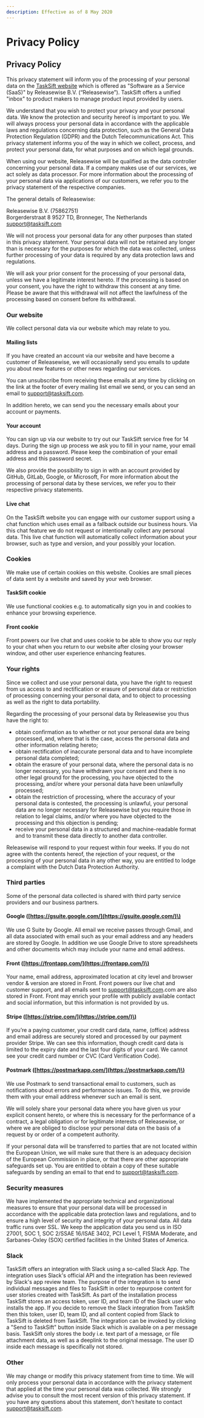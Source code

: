 ```yaml
---
description: Effective as of 8 May 2020
---
```


# Privacy Policy

## Privacy Policy

This privacy statement will inform you of the processing of your personal data on the [TaskSift website](https://tasksift.com) which is offered as "Software as a Service \(SaaS\)" by Releasewise B.V. \(“Releasewise”\). TaskSift offers a unified "inbox" to product makers to manage product input provided by users.

We understand that you wish to protect your privacy and your personal data. We know the protection and security hereof is important to you. We will always process your personal data in accordance with the applicable laws and regulations concerning data protection, such as the General Data Protection Regulation \(GDPR\) and the Dutch Telecommunications Act. This privacy statement informs you of the way in which we collect, process, and protect your personal data, for what purposes and on which legal grounds.

When using our website, Releasewise will be qualified as the data controller concerning your personal data. If a company makes use of our services, we act solely as data processor. For more information about the processing of your personal data via applications of our customers, we refer you to the privacy statement of the respective companies.

The general details of Releasewise:

Releasewise B.V. \(75862751\)  
Borgerderstraat 8 9527 TD, Bronneger, The Netherlands  
[support@tasksift.com](mailto:support@tasksift.com)

We will not process your personal data for any other purposes than stated in this privacy statement. Your personal data will not be retained any longer than is necessary for the purposes for which the data was collected, unless further processing of your data is required by any data protection laws and regulations.

We will ask your prior consent for the processing of your personal data, unless we have a legitimate interest hereto. If the processing is based on your consent, you have the right to withdraw this consent at any time. Please be aware that this withdrawal will not affect the lawfulness of the processing based on consent before its withdrawal.

### Our website

We collect personal data via our website which may relate to you.

#### Mailing lists

If you have created an account via our website and have become a customer of Releasewise, we will occasionally send you emails to update you about new features or other news regarding our services.

You can unsubscribe from receiving these emails at any time by clicking on the link at the footer of every mailing list email we send, or you can send an email to [support@tasksift.com](mailto:support@tasksift.com).

In addition hereto, we can send you the necessary emails about your account or payments.

#### Your account

You can sign up via our website to try out our TaskSift service free for 14 days. During the sign up process we ask you to fill in your name, your email address and a password. Please keep the combination of your email address and this password secret.

We also provide the possibility to sign in with an account provided by GitHub, GitLab, Google, or Microsoft, For more information about the processing of personal data by these services, we refer you to their respective privacy statements.

#### Live chat

On the TaskSift website you can engage with our customer support using a chat function which uses email as a fallback outside our business hours. Via this chat feature we do not request or intentionally collect any personal data. This live chat function will automatically collect information about your browser, such as type and version, and your possibly your location.

### Cookies

We make use of certain cookies on this website. Cookies are small pieces of data sent by a website and saved by your web browser.

#### TaskSift cookie

We use functional cookies e.g. to automatically sign you in and cookies to enhance your browsing experience.

#### Front cookie

Front powers our live chat and uses cookie to be able to show you our reply to your chat when you return to our website after closing your browser window, and other user experience enhancing features.

### Your rights

Since we collect and use your personal data, you have the right to request from us access to and rectification or erasure of personal data or restriction of processing concerning your personal data, and to object to processing as well as the right to data portability.

Regarding the processing of your personal data by Releasewise you thus have the right to:

* obtain confirmation as to whether or not your personal data are being processed, and, where that is the case, access the personal data and other information relating hereto;
* obtain rectification of inaccurate personal data and to have incomplete personal data completed;
* obtain the erasure of your personal data, where the personal data is no longer necessary, you have withdrawn your consent and there is no other legal ground for the processing, you have objected to the processing, and/or where your personal data have been unlawfully processed;
* obtain the restriction of processing, where the accuracy of your personal data is contested, the processing is unlawful, your personal data are no longer necessary for Releasewise but you require those in relation to legal claims, and/or where you have objected to the processing and this objection is pending;
* receive your personal data in a structured and machine-readable format and to transmit these data directly to another data controller.

Releasewise will respond to your request within four weeks. If you do not agree with the contents hereof, the rejection of your request, or the processing of your personal data in any other way, you are entitled to lodge a complaint with the Dutch Data Protection Authority.

### Third parties

Some of the personal data collected is shared with third party service providers and our business partners.

#### Google \([https://gsuite.google.com/](https://gsuite.google.com/)\)

We use G Suite by Google. All email we receive passes through Gmail, and all data associated with email such as your email address and any headers are stored by Google. In addition we use Google Drive to store spreadsheets and other documents which may include your name and email address.

#### Front \([https://frontapp.com/](https://frontapp.com/)\)

Your name, email address, approximated location at city level and browser vendor & version are stored in Front. Front powers our live chat and customer support, and all emails sent to [support@tasksift.com](mailto:support@tasksift.com).com are also stored in Front. Front may enrich your profile with publicly available contact and social information, but this information is not provided by us.

#### Stripe \([https://stripe.com/](https://stripe.com/)\)

If you’re a paying customer, your credit card data, name, \(office\) address and email address are securely stored and processed by our payment provider Stripe. We can see this information, though credit card data is limited to the expiry date and the last four digits of your card. We cannot see your credit card number or CVC \(Card Verification Code\).

#### Postmark \([https://postmarkapp.com/](https://postmarkapp.com/)\)

We use Postmark to send transactional email to customers, such as notifications about errors and performance issues. To do this, we provide them with your email address whenever such an email is sent.

We will solely share your personal data where you have given us your explicit consent hereto, or where this is necessary for the performance of a contract, a legal obligation or for legitimate interests of Releasewise, or where we are obliged to disclose your personal data on the basis of a request by or order of a competent authority.

If your personal data will be transferred to parties that are not located within the European Union, we will make sure that there is an adequacy decision of the European Commission in place, or that there are other appropriate safeguards set up. You are entitled to obtain a copy of these suitable safeguards by sending an email to that end to [support@tasksift.com](mailto:support@tasksift.com).

### Security measures

We have implemented the appropriate technical and organizational measures to ensure that your personal data will be processed in accordance with the applicable data protection laws and regulations, and to ensure a high level of security and integrity of your personal data. All data traffic runs over SSL. We keep the application data you send us in ISO 27001, SOC 1, SOC 2/SSAE 16/ISAE 3402, PCI Level 1, FISMA Moderate, and Sarbanes-Oxley \(SOX\) certified facilities in the United States of America.

### Slack

TaskSift offers an integration with Slack using a so-called Slack App. The integration uses Slack's official API and the integration has been reviewed by Slack's app review team. The purpose of the integration is to send individual messages and files to TaskSift in order to repurpose content for user stories created with TaskSift. As part of the installation process TaskSift stores an access token, user ID, and team ID of the Slack user who installs the app. If you decide to remove the Slack integration from TaskSift then this token, user ID, team ID, and all content copied from Slack to TaskSift is deleted from TaskSift. The integration can be invoked by clicking a "Send to TaskSift" button inside Slack which is available on a per message basis. TaskSift only stores the body i.e. text part of a message, or file attachment data, as well as a deeplink to the original message. The user ID inside each message is specifically not stored.

### Other

We may change or modify this privacy statement from time to time. We will only process your personal data in accordance with the privacy statement that applied at the time your personal data was collected. We strongly advise you to consult the most recent version of this privacy statement. If you have any questions about this statement, don’t hesitate to contact [support@tasksift.com](mailto:support@tasksift.com).

